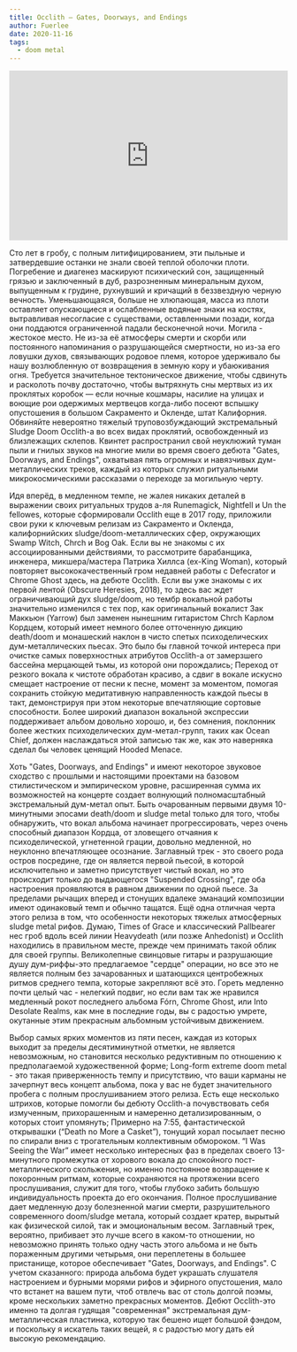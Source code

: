 ```yaml
---
title: Occlith — Gates, Doorways, and Endings
author: Fuerlee
date: 2020-11-16
tags:
  - doom metal
---
```


<iframe style="border: 0; width: 100%; height: 307px;" src="https://bandcamp.com/EmbeddedPlayer/album=1051549156/size=large/bgcol=ffffff/linkcol=0687f5/artwork=small/transparent=true/" seamless><a href="https://transylvaniantapes.bandcamp.com/album/occlith-gates-doorways-and-endings">OCCLITH - GATES, DOORWAYS, AND ENDINGS by OCCLITH</a></iframe>

Сто лет в гробу, с полным литифицированием, эти пыльные и затвердевшие останки не знали своей теплой оболочки плоти. Погребение и диагенез маскируют психический сон, защищенный грязью и заключенный в дуб, разрозненным минеральным духом, выпущенным к грудине, рухнувший и кричащий в беззвездную черную вечность. Уменьшающаяся, больше не хлюпающая, масса из плоти оставляет опускающиеся и ослабленные водяные знаки на костях, вытравливая несогласие с существами, оставленными позади, когда они поддаются ограниченной падали бесконечной ночи. Могила - жестокое место. Не из-за её атмосферы смерти и скорби или постоянного напоминания о разрушающейся смертности, но из-за его ловушки духов, связывающих родовое племя, которое удерживало бы нашу возлюбленную от возвращения в земную кору и убаюкивания огня. Требуется значительное тектоническое движение, чтобы сдвинуть и расколоть почву достаточно, чтобы вытряхнуть сны мертвых из их проклятых коробок — если ночные кошмары, насилие на улицах и воющие рои одержимых мертвецов когда-либо посеют вспышку опустошения в большом Сакраменто и Окленде, штат Калифорния. Обвиняйте невероятно тяжелый труповозбуждающий экстремальный Sludge Doom Occlith-а во всех видах проклятий, освобожденный из близлежащих склепов. Квинтет распространил свой неуклюжий туман пыли и гнилых звуков на многие мили во время своего дебюта "Gates, Doorways, and Endings", охватывая пять огромных и навязчивых дум-металлических треков, каждый из которых служил ритуальными микрокосмическими рассказами о переходе за могильную черту.

Идя вперёд, в медленном темпе, не жалея никаких деталей в выражении своих ритуальных трудов а-ля Runemagick, Nightfell и Un the fellowes, которые сформировали Occlith еще в 2017 году, приложили свои руки к ключевым релизам из Сакраменто и Окленда, калифорнийских sludge/doom-металлических сфер, окружающих Swamp Witch, Chrch и Bog Oak. Если вы не знакомы с их ассоциированными действиями, то рассмотрите барабанщика, инженера, микшера/мастера Патрика Хиллса (ex-King Woman), который повторяет высококачественный гром недавней работы с Defecrator и Chrome Ghost здесь, на дебюте Occlith. Если вы уже знакомы с их первой лентой (Obscure Heresies, 2018), то здесь вас ждет ограничивающий дух sludge/doom, но тембр вокальной работы значительно изменился с тех пор, как оригинальный вокалист Зак Маккьюн (Yarrow) был заменен нынешним гитаристом Chrch Карлом Кордцем, который имеет немного более отточенную дикцию death/doom и монашеский наклон в чисто спетых психоделических дум-металлических пьесах. Это было бы главной точкой интереса при очистке самых поверхностных атрибутов Occlith-а от замерзшего бассейна мерцающей тьмы, из которой они порождались; Переход от резкого вокала к чистоте обработан красиво, а сдвиг в вокале искусно смещает настроение от песни к песне, момент за моментом, помогая сохранить стойкую медитативную направленность каждой пьесы в такт, демонстрируя при этом некоторые впечатляющие сортовые способности. Более широкий диапазон вокальной экспрессии поддерживает альбом довольно хорошо, и, без сомнения, поклонник более жестких психоделических дум-метал-групп, таких как Ocean Chief, должен наслаждаться этой записью так же, как это наверняка сделал бы человек ценящий Hooded Menace.

Хоть "Gates, Doorways, and Endings" и имеют некоторое звуковое сходство с прошлыми и настоящими проектами на базовом стилистическом и эмпирическом уровне, расширенная сумма их возможностей на концерте создает волнующий полномасштабный экстремальный дум-метал опыт. Быть очарованным первыми двумя 10-минутными эпосами death/doom и sludge metal только для того, чтобы обнаружить, что вокал альбома начинает прогрессировать, через очень способный диапазон Кордца, от зловещего отчаяния к психоделической, угнетенной грации, довольно медленной, но неуклонно впечатляющее осознание. Заглавный трек - это своего рода остров посредине, где он является первой пьесой, в которой исключительно и заметно присутствует чистый вокал, но это происходит только до выдающегося "Suspended Crossing", где оба настроения проявляются в равном движении по одной пьесе. За пределами рычащих вперед и стонущих вдалеке эманаций композиции имеют одинаковый темп и обычно тащатся. Ещё одна отличная черта этого релиза в том, что особенности некоторых тяжелых атмосферных sludge metal рифов. Думаю, Times of Grace и классический Pallbearer нес гроб вдоль всей линии Heavydeath (или позже Anhedonist) и Occlith находились в правильном месте, прежде чем принимать такой облик для своей группы. Великолепные свинцовые гитары и разрушающие душу дум-риффы-это предлагаемое "сердце" операции, но все это не является полным без зачарованных и шатающихся центробежных ритмов среднего темпа, которые закрепляют всё это. Гореть медленно почти целый час - нелегкий подвиг, но если вам так же нравился медленный рокот последнего альбома Fórn, Chrome Ghost, или Into Desolate Realms, как мне в последние годы, вы с радостью умрете, окутанные этим прекрасным альбомным устойчивым движением.

Выбор самых ярких моментов из пяти песен, каждая из которых выходит за пределы десятиминутной отметки, не является невозможным, но становится несколько редуктивным по отношению к предполагаемой художественной форме; Long-form extreme doom metal - это такая приверженность темпу и присутствию, что ваши карманы не зачерпнут весь концепт альбома, пока у вас не будет значительного пробега с полным прослушиванием этого релиза. Есть еще несколько штрихов, которые помогли бы дебюту Occlith-а почувствовать себя измученным, прихорашенным и намеренно детализированным, о которых стоит упомянуть; Примерно на 7:55, фантастической открывашки (“Death no More a Casket”), тонущий хорал посылает песню по спирали вниз с трогательным коллективным обмороком. “I Was Seeing the War” имеет несколько интересных фаз в пределах своего 13-минутного промежутка от хорового вокала до спокойного пост-металлического скольжения, но именно постоянное возвращение к похоронным ритмам, которые сохраняются на протяжении всего прослушивания, служит для того, чтобы глубоко забить большую индивидуальность проекта до его окончания. Полное прослушивание дает медленную дозу болезненной магии смерти, разрушительного современного doom/sludge метала, который создает кратер, вырытый как физической силой, так и эмоциональным весом. Заглавный трек, вероятно, прибивает это лучше всего в каком-то отношении, но невозможно принять только одну часть этого альбома и не быть пораженным другими четырьмя, они переплетены в большее пристанище, которое обеспечивает "Gates, Doorways, and Endings". С учетом сказанного: природа альбома будет украшать слушателя настроением и бурными морями рифов и эфирного опустошения, мало что встанет на вашем пути, чтоб отвлечь вас от столь долгой поэмы, кроме нескольких заметно прекрасных моментов. Дебют Occlith-это именно та долгая гудящая "современная" экстремальная дум-металлическая пластинка, которую так бешено ищет большой фэндом, и поскольку я искатель таких вещей, я с радостью могу дать ей высокую рекомендацию.
